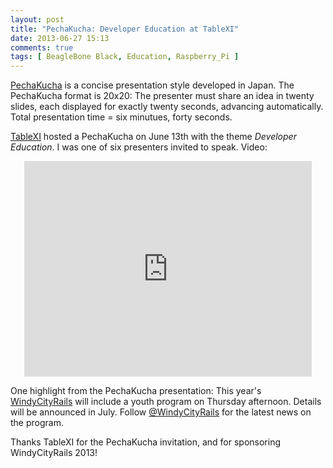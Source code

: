 ```yaml
---
layout: post
title: "PechaKucha: Developer Education at TableXI"
date: 2013-06-27 15:13
comments: true
tags: [ BeagleBone Black, Education, Raspberry_Pi ]
---
```

[PechaKucha](http://pechakucha.org) is a concise presentation style developed in Japan. The PechaKucha format is 20x20: The presenter must share an idea in twenty slides, each displayed for exactly twenty seconds, advancing automatically. Total presentation time = six minutues, forty seconds.

<!--more-->

[TableXI](http://www.tablexi.com/blog/2013/06/practice-begins-with-play-a-table-talk/developers/) hosted a PechaKucha on June 13th with the theme _Developer Education_. I was one of six presenters invited to speak. Video:

<center><iframe width='460' height='345' src="http://www.pechakucha.org/presentations/51b92936dbdd200cbc000011/embed" frameborder="0"></iframe></center>

One highlight from the PechaKucha presentation: This year's [WindyCityRails](http://windycityrails.org) will include a youth program on Thursday afternoon. Details will be announced in July. Follow [@WindyCityRails](http://twitter.com/windycityrails) for the latest news on the program.

Thanks TableXI for the PechaKucha invitation, and for sponsoring WindyCityRails 2013!

